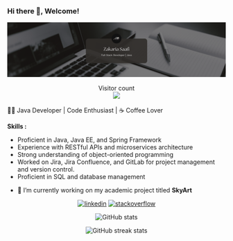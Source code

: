 ### Hi there 👋, Welcome!
![](https://github.com/ZakariaSaafi/ZakariaSaafi/blob/main/resources/banner.png?raw=true)
<p align="center"> 
  Visitor count<br>
  <img src="https://profile-counter.glitch.me/ZakariaSaafi/count.svg" />
</p>

👨‍💻 Java Developer | Code Enthusiast | ☕ Coffee Lover

**Skills :**
* Proficient in Java, Java EE, and Spring Framework
* Experience with RESTful APIs and microservices architecture
* Strong understanding of object-oriented programming
* Worked on Jira, Jira Confluence, and GitLab for project management and version control.
* Proficient in SQL and database management

- 🔭 I’m currently working on my academic project titled **SkyArt** 


[<div align="center"><img src='https://cdn.jsdelivr.net/npm/simple-icons@3.0.1/icons/linkedin.svg' alt='linkedin' height='40'>](https://www.linkedin.com/in/zakaria-saafi-aa27a4216/)  [<img src='https://cdn.jsdelivr.net/npm/simple-icons@3.0.1/icons/stackoverflow.svg' alt='stackoverflow' height='40'>](https://stackoverflow.com/users/16384899/zack) 


![GitHub stats](https://github-readme-stats.vercel.app/api?username=ZakariaSaafi&show_icons=true)  

![GitHub streak stats](https://streak-stats.demolab.com/?user=ZakariaSaafi)   </div>

